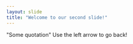 ```yaml
---
layout: slide
title: "Welcome to our second slide!"
---
```

"Some quotation"
Use the left arrow to go back!
